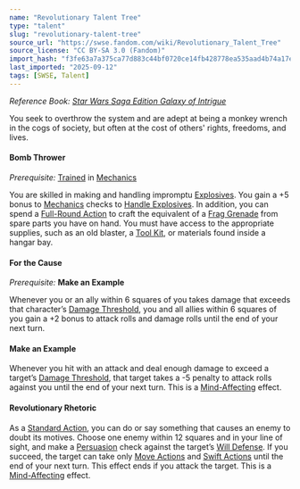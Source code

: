 ```yaml
---
name: "Revolutionary Talent Tree"
type: "talent"
slug: "revolutionary-talent-tree"
source_url: "https://swse.fandom.com/wiki/Revolutionary_Talent_Tree"
source_license: "CC BY-SA 3.0 (Fandom)"
import_hash: "f3fe63a7a375ca77d883c44bf0720ce14fb428778ea535aad4b74a17e13373af"
last_imported: "2025-09-12"
tags: [SWSE, Talent]
---
```

*Reference Book: [Star Wars Saga Edition Galaxy of Intrigue](https://swse.fandom.com/wiki/Star_Wars_Saga_Edition_Galaxy_of_Intrigue)*

You seek to overthrow the system and are adept at being a monkey wrench in the cogs of society, but often at the cost of others' rights, freedoms, and lives.
#### **Bomb Thrower**
*Prerequisite:* [Trained](https://swse.fandom.com/wiki/Trained) in [Mechanics](https://swse.fandom.com/wiki/Mechanics)

You are skilled in making and handling impromptu [Explosives](https://swse.fandom.com/wiki/Explosives). You gain a +5 bonus to [Mechanics](https://swse.fandom.com/wiki/Mechanics) checks to [Handle Explosives](https://swse.fandom.com/wiki/Handle_Explosives). In addition, you can spend a [Full-Round Action](https://swse.fandom.com/wiki/Full-Round_Action) to craft the equivalent of a [Frag Grenade](https://swse.fandom.com/wiki/Frag_Grenade) from spare parts you have on hand. You must have access to the appropriate supplies, such as an old blaster, a [Tool Kit](https://swse.fandom.com/wiki/Tool_Kit), or materials found inside a hangar bay.
#### **For the Cause**
*Prerequisite:* **Make an Example**

Whenever you or an ally within 6 squares of you takes damage that exceeds that character’s [Damage Threshold](https://swse.fandom.com/wiki/Damage_Threshold), you and all allies within 6 squares of you gain a +2 bonus to attack rolls and damage rolls until the end of your next turn.
#### **Make an Example**
Whenever you hit with an attack and deal enough damage to exceed a target’s [Damage Threshold](https://swse.fandom.com/wiki/Damage_Threshold), that target takes a -5 penalty to attack rolls against you until the end of your next turn. This is a [Mind-Affecting](https://swse.fandom.com/wiki/Mind-Affecting) effect.
#### **Revolutionary Rhetoric**
As a [Standard Action](https://swse.fandom.com/wiki/Standard_Action), you can do or say something that causes an enemy to doubt its motives. Choose one enemy within 12 squares and in your line of sight, and make a [Persuasion](https://swse.fandom.com/wiki/Persuasion) check against the target’s [Will Defense](https://swse.fandom.com/wiki/Will_Defense). If you succeed, the target can take only [Move Actions](https://swse.fandom.com/wiki/Move_Actions) and [Swift Actions](https://swse.fandom.com/wiki/Swift_Actions) until the end of your next turn. This effect ends if you attack the target. This is a [Mind-Affecting](https://swse.fandom.com/wiki/Mind-Affecting) effect.